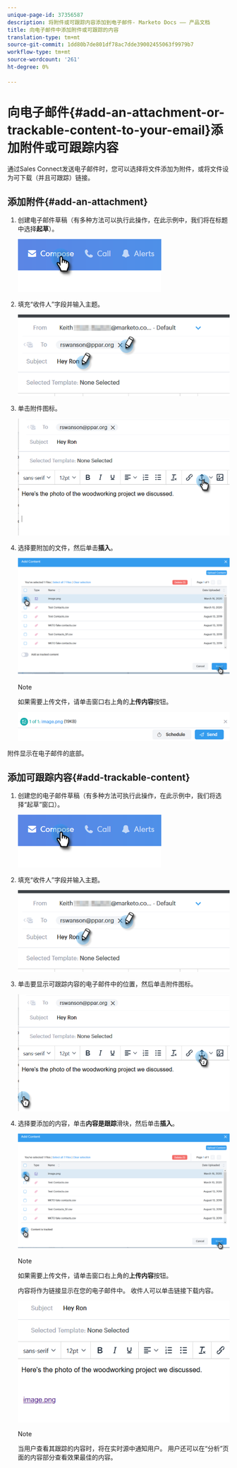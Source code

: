 ```yaml
---
unique-page-id: 37356587
description: 将附件或可跟踪内容添加到电子邮件- Marketo Docs —— 产品文档
title: 向电子邮件中添加附件或可跟踪的内容
translation-type: tm+mt
source-git-commit: 1dd80b7de801df78ac7dde39002455063f9979b7
workflow-type: tm+mt
source-wordcount: '261'
ht-degree: 0%

---
```



# 向电子邮件{#add-an-attachment-or-trackable-content-to-your-email}添加附件或可跟踪内容

通过Sales Connect发送电子邮件时，您可以选择将文件添加为附件，或将文件设为可下载（并且可跟踪）链接。

## 添加附件{#add-an-attachment}

1. 创建电子邮件草稿（有多种方法可以执行此操作，在此示例中，我们将在标题中选择&#x200B;**起草**）。

   ![](assets/one-4.png)

1. 填充“收件人”字段并输入主题。

   ![](assets/attach-two.png)

1. 单击附件图标。

   ![](assets/attach-three.png)

1. 选择要附加的文件，然后单击&#x200B;**插入**。

   ![](assets/attach-four.png)

   >[!NOTE]
   >
   >如果需要上传文件，请单击窗口右上角的&#x200B;**上传内容**&#x200B;按钮。

   ![](assets/attach-five.png)

附件显示在电子邮件的底部。

## 添加可跟踪内容{#add-trackable-content}

1. 创建您的电子邮件草稿（有多种方法可执行此操作，在此示例中，我们将选择“起草”窗口）。

   ![](assets/one-4.png)

1. 填充“收件人”字段并输入主题。

   ![](assets/two-4.png)

1. 单击要显示可跟踪内容的电子邮件中的位置，然后单击附件图标。

   ![](assets/three-4.png)

1. 选择要添加的内容，单击&#x200B;**内容是跟踪**&#x200B;滑块，然后单击&#x200B;**插入**。

   ![](assets/four-4.png)

   >[!NOTE]
   >
   >如果需要上传文件，请单击窗口右上角的&#x200B;**上传内容**&#x200B;按钮。

   内容将作为链接显示在您的电子邮件中。 收件人可以单击链接下载内容。

   ![](assets/five-2.png)

   >[!NOTE]
   >
   >当用户查看其跟踪的内容时，将在实时源中通知用户。 用户还可以在“分析”页面的内容部分查看效果最佳的内容。
